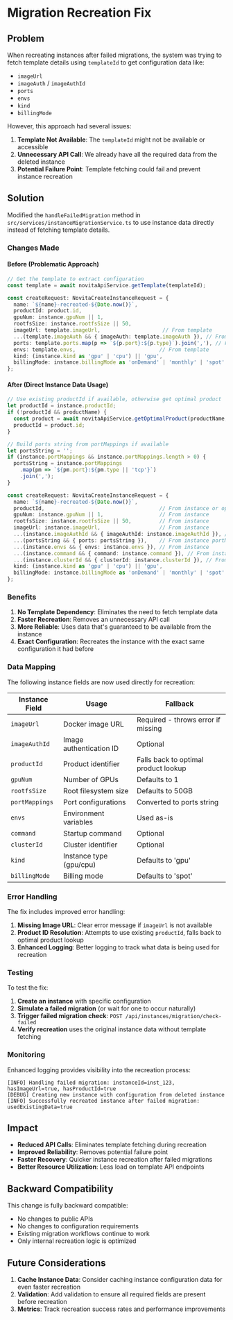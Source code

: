 # Migration Recreation Fix

## Problem

When recreating instances after failed migrations, the system was trying to fetch template details using `templateId` to get configuration data like:
- `imageUrl`
- `imageAuth` / `imageAuthId`
- `ports`
- `envs`
- `kind`
- `billingMode`

However, this approach had several issues:
1. **Template Not Available**: The `templateId` might not be available or accessible
2. **Unnecessary API Call**: We already have all the required data from the deleted instance
3. **Potential Failure Point**: Template fetching could fail and prevent instance recreation

## Solution

Modified the `handleFailedMigration` method in `src/services/instanceMigrationService.ts` to use instance data directly instead of fetching template details.

### Changes Made

#### Before (Problematic Approach)
```typescript
// Get the template to extract configuration
const template = await novitaApiService.getTemplate(templateId);

const createRequest: NovitaCreateInstanceRequest = {
  name: `${name}-recreated-${Date.now()}`,
  productId: product.id,
  gpuNum: instance.gpuNum || 1,
  rootfsSize: instance.rootfsSize || 50,
  imageUrl: template.imageUrl,                    // From template
  ...(template.imageAuth && { imageAuth: template.imageAuth }), // From template
  ports: template.ports.map(p => `${p.port}:${p.type}`).join(','), // From template
  envs: template.envs,                           // From template
  kind: (instance.kind as 'gpu' | 'cpu') || 'gpu',
  billingMode: instance.billingMode as 'onDemand' | 'monthly' | 'spot' || 'spot'
};
```

#### After (Direct Instance Data Usage)
```typescript
// Use existing productId if available, otherwise get optimal product
let productId = instance.productId;
if (!productId && productName) {
  const product = await novitaApiService.getOptimalProduct(productName, instance.region || 'CN-HK-01');
  productId = product.id;
}

// Build ports string from portMappings if available
let portsString = '';
if (instance.portMappings && instance.portMappings.length > 0) {
  portsString = instance.portMappings
    .map(pm => `${pm.port}:${pm.type || 'tcp'}`)
    .join(',');
}

const createRequest: NovitaCreateInstanceRequest = {
  name: `${name}-recreated-${Date.now()}`,
  productId,                                     // From instance or optimal product
  gpuNum: instance.gpuNum || 1,                  // From instance
  rootfsSize: instance.rootfsSize || 50,         // From instance
  imageUrl: instance.imageUrl,                   // From instance
  ...(instance.imageAuthId && { imageAuthId: instance.imageAuthId }), // From instance
  ...(portsString && { ports: portsString }),    // From instance portMappings
  ...(instance.envs && { envs: instance.envs }), // From instance
  ...(instance.command && { command: instance.command }), // From instance
  ...(instance.clusterId && { clusterId: instance.clusterId }), // From instance
  kind: (instance.kind as 'gpu' | 'cpu') || 'gpu',
  billingMode: instance.billingMode as 'onDemand' | 'monthly' | 'spot' || 'spot'
};
```

### Benefits

1. **No Template Dependency**: Eliminates the need to fetch template data
2. **Faster Recreation**: Removes an unnecessary API call
3. **More Reliable**: Uses data that's guaranteed to be available from the instance
4. **Exact Configuration**: Recreates the instance with the exact same configuration it had before

### Data Mapping

The following instance fields are now used directly for recreation:

| Instance Field | Usage | Fallback |
|----------------|-------|----------|
| `imageUrl` | Docker image URL | Required - throws error if missing |
| `imageAuthId` | Image authentication ID | Optional |
| `productId` | Product identifier | Falls back to optimal product lookup |
| `gpuNum` | Number of GPUs | Defaults to 1 |
| `rootfsSize` | Root filesystem size | Defaults to 50GB |
| `portMappings` | Port configurations | Converted to ports string |
| `envs` | Environment variables | Used as-is |
| `command` | Startup command | Optional |
| `clusterId` | Cluster identifier | Optional |
| `kind` | Instance type (gpu/cpu) | Defaults to 'gpu' |
| `billingMode` | Billing mode | Defaults to 'spot' |

### Error Handling

The fix includes improved error handling:

1. **Missing Image URL**: Clear error message if `imageUrl` is not available
2. **Product ID Resolution**: Attempts to use existing `productId`, falls back to optimal product lookup
3. **Enhanced Logging**: Better logging to track what data is being used for recreation

### Testing

To test the fix:

1. **Create an instance** with specific configuration
2. **Simulate a failed migration** (or wait for one to occur naturally)
3. **Trigger failed migration check**: `POST /api/instances/migration/check-failed`
4. **Verify recreation** uses the original instance data without template fetching

### Monitoring

Enhanced logging provides visibility into the recreation process:

```
[INFO] Handling failed migration: instanceId=inst_123, hasImageUrl=true, hasProductId=true
[DEBUG] Creating new instance with configuration from deleted instance
[INFO] Successfully recreated instance after failed migration: usedExistingData=true
```

## Impact

- **Reduced API Calls**: Eliminates template fetching during recreation
- **Improved Reliability**: Removes potential failure point
- **Faster Recovery**: Quicker instance recreation after failed migrations
- **Better Resource Utilization**: Less load on template API endpoints

## Backward Compatibility

This change is fully backward compatible:
- No changes to public APIs
- No changes to configuration requirements
- Existing migration workflows continue to work
- Only internal recreation logic is optimized

## Future Considerations

1. **Cache Instance Data**: Consider caching instance configuration data for even faster recreation
2. **Validation**: Add validation to ensure all required fields are present before recreation
3. **Metrics**: Track recreation success rates and performance improvements